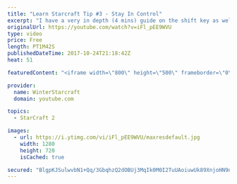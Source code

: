 ```yaml
---
title: "Learn Starcraft Tip #3 - Stay In Control"
excerpt: "I have a very in depth (4 mins) guide on the shift key as well here https://www.youtube.com/watch?v=7x9pHr544oY"
originalUrl: https://youtube.com/watch?v=iFl_pEE9WVU
type: video
price: Free
length: PT1M42S
publishedDateTime: 2017-10-24T21:18:42Z
heat: 51

featuredContent: "<iframe width=\"800\" height=\"500\" frameborder=\"0\" src=\"https://www.youtube.com/embed/iFl_pEE9WVU\" allow=\"accelerometer; autoplay; encrypted-media; gyroscope; picture-in-picture\" allowfullscreen></iframe>"

provider:
  name: WinterStarcraft
  domain: youtube.com

topics:
  - StarCraft 2

images:
  - url: https://i.ytimg.com/vi/iFl_pEE9WVU/maxresdefault.jpg
    width: 1280
    height: 720
    isCached: true

secured: "BlgpKJSulwvbN1+Qq/3GbqhzQ2dOBUj3MqIk0M0I2TuUAoiuwUk89XnjoHN9nXTS333ckmJL2nJ7UOXG05MCMCLHZ2nziVhY1iDVIqgTDJ7yLtsOfG32bU+xlBL3B2l3J01rVy3KMLRGzDmbEj8iCrxxnxsElmDauG0pVi7RobZa7cNQg2OQqADfYgsFrLZZeD8UB/jgVvEW9/GRGLH5NbhrT/HNIp5WtrmyR/Pv5wKLnDdPAGUpughEtuk36SiGV0Cvv/u4AcpOPEF1wbP1j1M8n+62JLpm3fEbR2Sl7xZ5uiio9WNHyqKI92/TMmRi3av93qFKouAb78j8KtKFpO+4VqSFbwE53ipjnj9e/3S0A9KhHPAzLZYvxwKVNUBR6nzFRsKZkdBEbI3bF0fkcgNLp0ZFITjwlii6/Rj4ic0=;451aCX+foFv4q//M2AFslA=="
---
```


